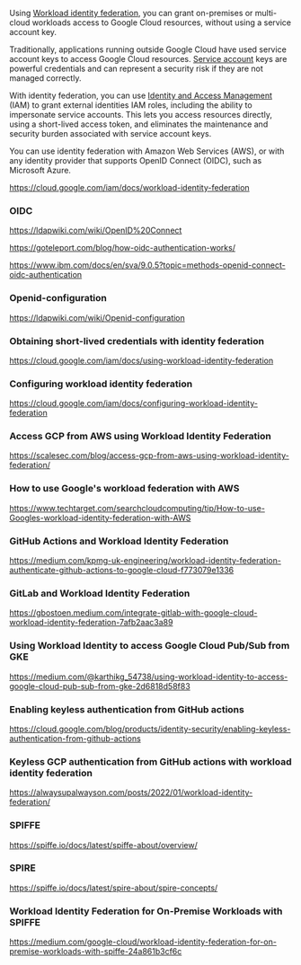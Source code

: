 Using [Workload identity federation](https://cloud.google.com/iam/docs/workload-identity-federation), you can grant on-premises or multi-cloud workloads access to Google Cloud resources, without using a service account key.


Traditionally, applications running outside Google Cloud have used service account keys to access Google Cloud resources. [Service account](Service-accounts) keys are powerful credentials and can represent a security risk if they are not managed correctly.

With identity federation, you can use [Identity and Access Management](IAM) (IAM) to grant external identities IAM roles, including the ability to impersonate service accounts. This lets you access resources directly, using a short-lived access token, and eliminates the maintenance and security burden associated with service account keys.

You can use identity federation with Amazon Web Services (AWS), or with any identity provider that supports OpenID Connect (OIDC), such as Microsoft Azure.


https://cloud.google.com/iam/docs/workload-identity-federation

### OIDC

https://ldapwiki.com/wiki/OpenID%20Connect


https://goteleport.com/blog/how-oidc-authentication-works/

https://www.ibm.com/docs/en/sva/9.0.5?topic=methods-openid-connect-oidc-authentication


### Openid-configuration

https://ldapwiki.com/wiki/Openid-configuration




### Obtaining short-lived credentials with identity federation 

https://cloud.google.com/iam/docs/using-workload-identity-federation

### Configuring workload identity federation

https://cloud.google.com/iam/docs/configuring-workload-identity-federation

### Access GCP from AWS using Workload Identity Federation

https://scalesec.com/blog/access-gcp-from-aws-using-workload-identity-federation/


### How to use Google's workload federation with AWS


https://www.techtarget.com/searchcloudcomputing/tip/How-to-use-Googles-workload-identity-federation-with-AWS

### GitHub Actions and Workload Identity Federation

https://medium.com/kpmg-uk-engineering/workload-identity-federation-authenticate-github-actions-to-google-cloud-f773079e1336

### GitLab and Workload Identity Federation

https://gbostoen.medium.com/integrate-gitlab-with-google-cloud-workload-identity-federation-7afb2aac3a89

### Using Workload Identity to access Google Cloud Pub/Sub from GKE

https://medium.com/@karthikg_54738/using-workload-identity-to-access-google-cloud-pub-sub-from-gke-2d6818d58f83

### Enabling keyless authentication from GitHub actions

https://cloud.google.com/blog/products/identity-security/enabling-keyless-authentication-from-github-actions


### Keyless GCP authentication from GitHub actions with workload identity federation

https://alwaysupalwayson.com/posts/2022/01/workload-identity-federation/



### SPIFFE


https://spiffe.io/docs/latest/spiffe-about/overview/


### SPIRE

https://spiffe.io/docs/latest/spire-about/spire-concepts/


### Workload Identity Federation for On-Premise Workloads with SPIFFE

https://medium.com/google-cloud/workload-identity-federation-for-on-premise-workloads-with-spiffe-24a861b3cf6c

